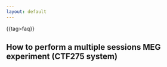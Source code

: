 ```yaml
---
layout: default
---
```


{{tag>faq}}

## How to perform a multiple sessions MEG experiment (CTF275 system)
